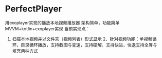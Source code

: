 # PerfectPlayer
用exoplayer实现的播放本地视频播放器
架构简单，功能简单
MVVM+kotlin+exoplayer实现
当前实现点：
1. 扫描本地视频并以文件夹（视频列表）形式显示
2、针对视频功能：单视频循环，目录循环播放，支持截图与变速，支持硬解，支持快进，快退支持全屏与填充两种方式
